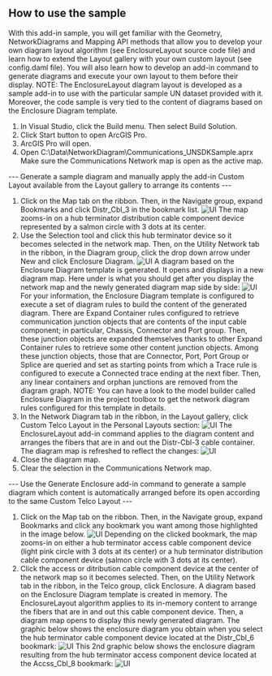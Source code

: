 ## How to use the sample
<!-- TODO: Explain how this sample can be used. To use images in this section, create the image file in your sample project's screenshots folder. Use relative url to link to this image using this syntax: ![My sample Image](FacePage/SampleImage.png) -->
With this add-in sample, you will get familiar with the Geometry, NetworkDiagrams and Mapping API methods that allow you to develop your own diagram layout algorithm (see EnclosureLayout source code file) and learn how to extend the Layout gallery with your own custom layout (see config.daml file).
You will also learn how to develop an add-in command to generate diagrams and execute your own layout to them before their display.
NOTE: The EnclosureLayout diagram layout is developed as a sample add-in to use with the particular sample UN dataset provided with it. Moreover, the code sample is very tied to the content of diagrams based on the Enclosure Diagram template.

1. In Visual Studio, click the Build menu.  Then select Build Solution.  
1. Click Start button to open ArcGIS Pro.  
1. ArcGIS Pro will open.  
1. Open C:\Data\NetworkDiagram\Communications_UNSDKSample.aprx
Make sure the Communications Network map is open as the active map.

--- Generate a sample diagram and manually apply the add-in Custom Layout available from the Layout gallery to arrange its contents ---
1. Click on the Map tab on the ribbon. Then, in the Navigate group, expand Bookmarks and click Distr_Cbl_3 in the bookmark list.
![UI](Screenshots/Distr-Cbl-3BookmarkIntheBookmarkList.png)
The map zooms-in on a hub terminator distribution cable component device represented by a salmon circle with 3 dots at its center.
1. Use the Selection tool and click this hub terminator device so it becomes selected in the network map. Then, on the Utility Network tab in the ribbon, in the Diagram group, click the drop down arrow under New and click Enclosure Diagram.
![UI](Screenshots/NewEnclosureDiagram.png)
A diagram based on the Enclosure Diagram template is generated. It opens and displays in a new diagram map.
Here under is what you should get after you display the network map and the newly generated diagram map side by side:
![UI](Screenshots/EnclosureFromTheDistr-Cbl-3Component_NoLayout.png)
For your information, the Enclosure Diagram template is configured to execute a set of diagram rules to build the content of the generated diagram. There are Expand Container rules configured to retrieve communication junction objects that are contents of the input cable component; in particular, Chassis, Connector and Port group.
Then, these junction objects are expanded themselves thanks to other Expand Container rules to retrieve some other content junction objects. Among these junction objects, those that are Connector, Port, Port Group or Splice are queried and set as starting points from which a Trace rule is configured to execute a Connected trace ending at the next fiber. Then, any linear containers and orphan junctions are removed from the diagram graph.
NOTE: You can have a look to the model builder called Enclosure Diagram in the project toolbox to get the network diagram rules configured for this template in details.
1. In the Network Diagram tab in the ribbon, in the Layout gallery, click Custom Telco Layout in the Personal Layouts section:
![UI](Screenshots/CustomLayoutInGallery.png)
The EnclosureLayout add-in command applies to the diagram content and arranges the fibers that are in and out the Distr-Cbl-3 cable container. The diagram map is refreshed to reflect the changes:
![UI](Screenshots/EnclosureFromTheDistr-Cbl-3Component_AfterCustomLayout.png)
1. Close the diagram map.
1. Clear the selection in the Communications Network map.

--- Use the Generate Enclosure add-in command to generate a sample diagram which content is automatically arranged before its open according to the same Custom Telco Layout ---
1. Click on the Map tab on the ribbon. Then, in the Navigate group, expand Bookmarks and click any bookmark you want among those highlighted in the image below.
![UI](Screenshots/Bookmarks.png)
Depending on the clicked bookmark, the map zooms-in on either a hub terminator access cable component device (light pink circle with 3 dots at its center) or a hub terminator distribution cable component device (salmon circle with 3 dots at its center).
1. Click the access or ditribution cable component device at the center of the network map so it becomes selected. Then, on the Utility Network tab in the ribbon, in the Telco group, click Enclosure.
A diagram based on the Enclosure Diagram template is created in memory. The EnclosureLayout algorithm applies to its in-memory content to arrange the fibers that are in and out this cable component device. Then, a diagram map opens to display this newly generated diagram.
The graphic below shows the enclosure diagram you obtain when you select the hub terminator cable component device located at the Distr_Cbl_6 bookmark:
![UI](Screenshots/EnclosureFromTheDistr-Cbl-6Component.png)
This 2nd graphic below shows the enclosure diagram resulting from the hub terminator access component device located at the Accss_Cbl_8 bookmark:
![UI](Screenshots/EnclosureFromTheAccss-Cbl-8Component.png)


